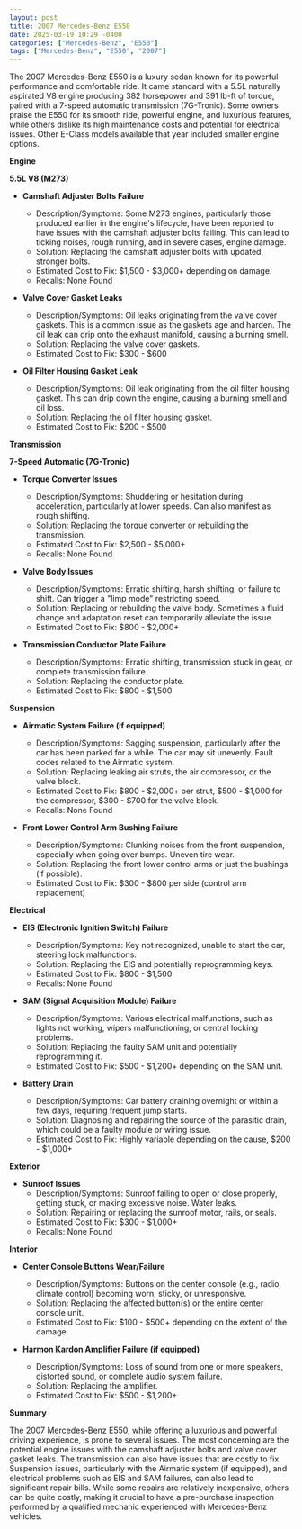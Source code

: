```yaml
---
layout: post
title: 2007 Mercedes-Benz E550
date: 2025-03-19 10:29 -0400
categories: ["Mercedes-Benz", "E550"]
tags: ["Mercedes-Benz", "E550", "2007"]
---
```

The 2007 Mercedes-Benz E550 is a luxury sedan known for its powerful performance and comfortable ride. It came standard with a 5.5L naturally aspirated V8 engine producing 382 horsepower and 391 lb-ft of torque, paired with a 7-speed automatic transmission (7G-Tronic). Some owners praise the E550 for its smooth ride, powerful engine, and luxurious features, while others dislike its high maintenance costs and potential for electrical issues. Other E-Class models available that year included smaller engine options.

**Engine**

**5.5L V8 (M273)**
* **Camshaft Adjuster Bolts Failure**
    * Description/Symptoms: Some M273 engines, particularly those produced earlier in the engine's lifecycle, have been reported to have issues with the camshaft adjuster bolts failing. This can lead to ticking noises, rough running, and in severe cases, engine damage.
    * Solution: Replacing the camshaft adjuster bolts with updated, stronger bolts.
    * Estimated Cost to Fix: $1,500 - $3,000+ depending on damage.
    * Recalls: None Found

* **Valve Cover Gasket Leaks**
    * Description/Symptoms: Oil leaks originating from the valve cover gaskets. This is a common issue as the gaskets age and harden. The oil leak can drip onto the exhaust manifold, causing a burning smell.
    * Solution: Replacing the valve cover gaskets.
    * Estimated Cost to Fix: $300 - $600

* **Oil Filter Housing Gasket Leak**
    * Description/Symptoms: Oil leak originating from the oil filter housing gasket. This can drip down the engine, causing a burning smell and oil loss.
    * Solution: Replacing the oil filter housing gasket.
    * Estimated Cost to Fix: $200 - $500

**Transmission**

**7-Speed Automatic (7G-Tronic)**
* **Torque Converter Issues**
    * Description/Symptoms: Shuddering or hesitation during acceleration, particularly at lower speeds. Can also manifest as rough shifting.
    * Solution: Replacing the torque converter or rebuilding the transmission.
    * Estimated Cost to Fix: $2,500 - $5,000+
    * Recalls: None Found

* **Valve Body Issues**
    * Description/Symptoms: Erratic shifting, harsh shifting, or failure to shift. Can trigger a "limp mode" restricting speed.
    * Solution: Replacing or rebuilding the valve body. Sometimes a fluid change and adaptation reset can temporarily alleviate the issue.
    * Estimated Cost to Fix: $800 - $2,000+

* **Transmission Conductor Plate Failure**
    * Description/Symptoms: Erratic shifting, transmission stuck in gear, or complete transmission failure.
    * Solution: Replacing the conductor plate.
    * Estimated Cost to Fix: $800 - $1,500

**Suspension**

* **Airmatic System Failure (if equipped)**
    * Description/Symptoms: Sagging suspension, particularly after the car has been parked for a while. The car may sit unevenly. Fault codes related to the Airmatic system.
    * Solution: Replacing leaking air struts, the air compressor, or the valve block.
    * Estimated Cost to Fix: $800 - $2,000+ per strut, $500 - $1,000 for the compressor, $300 - $700 for the valve block.
    * Recalls: None Found

* **Front Lower Control Arm Bushing Failure**
    * Description/Symptoms: Clunking noises from the front suspension, especially when going over bumps. Uneven tire wear.
    * Solution: Replacing the front lower control arms or just the bushings (if possible).
    * Estimated Cost to Fix: $300 - $800 per side (control arm replacement)

**Electrical**

* **EIS (Electronic Ignition Switch) Failure**
    * Description/Symptoms: Key not recognized, unable to start the car, steering lock malfunctions.
    * Solution: Replacing the EIS and potentially reprogramming keys.
    * Estimated Cost to Fix: $800 - $1,500
    * Recalls: None Found

* **SAM (Signal Acquisition Module) Failure**
    * Description/Symptoms: Various electrical malfunctions, such as lights not working, wipers malfunctioning, or central locking problems.
    * Solution: Replacing the faulty SAM unit and potentially reprogramming it.
    * Estimated Cost to Fix: $500 - $1,200+ depending on the SAM unit.

* **Battery Drain**
    * Description/Symptoms: Car battery draining overnight or within a few days, requiring frequent jump starts.
    * Solution: Diagnosing and repairing the source of the parasitic drain, which could be a faulty module or wiring issue.
    * Estimated Cost to Fix: Highly variable depending on the cause, $200 - $1,000+

**Exterior**

* **Sunroof Issues**
    * Description/Symptoms: Sunroof failing to open or close properly, getting stuck, or making excessive noise. Water leaks.
    * Solution: Repairing or replacing the sunroof motor, rails, or seals.
    * Estimated Cost to Fix: $300 - $1,000+
    * Recalls: None Found

**Interior**

* **Center Console Buttons Wear/Failure**
    * Description/Symptoms: Buttons on the center console (e.g., radio, climate control) becoming worn, sticky, or unresponsive.
    * Solution: Replacing the affected button(s) or the entire center console unit.
    * Estimated Cost to Fix: $100 - $500+ depending on the extent of the damage.

* **Harmon Kardon Amplifier Failure (if equipped)**
    * Description/Symptoms: Loss of sound from one or more speakers, distorted sound, or complete audio system failure.
    * Solution: Replacing the amplifier.
    * Estimated Cost to Fix: $500 - $1,200+

**Summary**

The 2007 Mercedes-Benz E550, while offering a luxurious and powerful driving experience, is prone to several issues. The most concerning are the potential engine issues with the camshaft adjuster bolts and valve cover gasket leaks. The transmission can also have issues that are costly to fix. Suspension issues, particularly with the Airmatic system (if equipped), and electrical problems such as EIS and SAM failures, can also lead to significant repair bills. While some repairs are relatively inexpensive, others can be quite costly, making it crucial to have a pre-purchase inspection performed by a qualified mechanic experienced with Mercedes-Benz vehicles.


